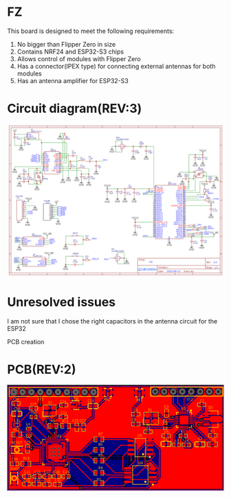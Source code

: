 # FZ
This board is designed to meet the following requirements:
1) No bigger than Flipper Zero in size
2) Contains NRF24 and ESP32-S3 chips
3) Allows control of modules with Flipper Zero
4) Has a connector(IPEX	type) for connecting external antennas  for both modules
5) Has an antenna amplifier for ESP32-S3


# Circuit diagram(REV:3)

![](https://github.com/Dm1try1/Final/blob/master/Schematic_New%20Project_2022-09-26.png)

# Unresolved issues
I am not sure that I chose the right capacitors in the antenna circuit for the ESP32

PCB creation

# PCB(REV:2)
![](https://github.com/Dm1try1/Final/blob/master/PNG.png)

